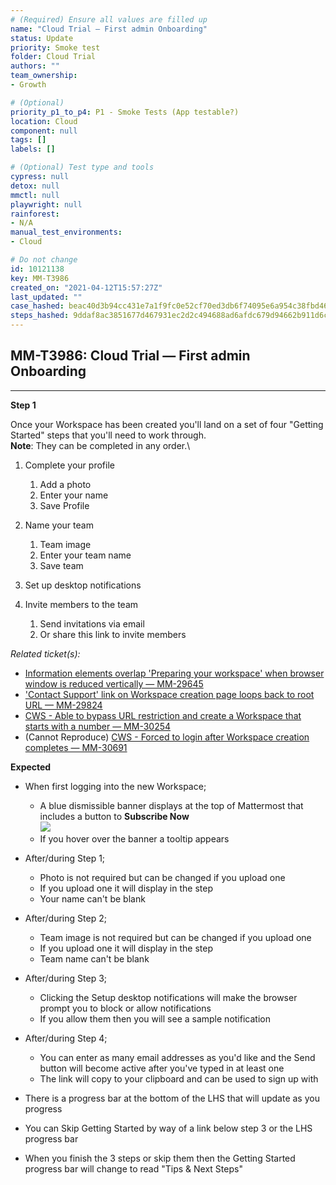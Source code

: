 ```yaml
---
# (Required) Ensure all values are filled up
name: "Cloud Trial — First admin Onboarding"
status: Update
priority: Smoke test
folder: Cloud Trial
authors: ""
team_ownership: 
- Growth

# (Optional)
priority_p1_to_p4: P1 - Smoke Tests (App testable?)
location: Cloud
component: null
tags: []
labels: []

# (Optional) Test type and tools
cypress: null
detox: null
mmctl: null
playwright: null
rainforest: 
- N/A
manual_test_environments: 
- Cloud

# Do not change
id: 10121138
key: MM-T3986
created_on: "2021-04-12T15:57:27Z"
last_updated: ""
case_hashed: beac40d3b94cc431e7a1f9fc0e52cf70ed3db6f74095e6a954c38fbd46b7cd2612677f534fc82e1d1c491b2f9dbef90b
steps_hashed: 9ddaf8ac3851677d467931ec2d2c494688ad6afdc679d94662b911d6cd5d71056ceb4fa4b2bef46c8961d455f7a108fb
---
```


<!-- (Auto-generated) Based on frontmatter's "key" and "name" -->

## MM-T3986: Cloud Trial — First admin Onboarding

---

**Step 1**

Once your Workspace has been created you'll land on a set of four "Getting Started" steps that you'll need to work through.\
**Note**: They can be completed in any order.\\

1. Complete your profile

   1. Add a photo
   2. Enter your name
   3. Save Profile

2. Name your team

   1. Team image
   2. Enter your team name
   3. Save team

3. Set up desktop notifications

4. Invite members to the team

   1. Send invitations via email
   2. Or share this link to invite members

_Related ticket(s):_

- [Information elements overlap 'Preparing your workspace' when browser window is reduced vertically — MM-29645](https://mattermost.atlassian.net/browse/MM-29645)
- ['Contact Support' link on Workspace creation page loops back to root URL — MM-29824](https://mattermost.atlassian.net/browse/MM-29824)
- [CWS - Able to bypass URL restriction and create a Workspace that starts with a number — MM-30254](https://mattermost.atlassian.net/browse/MM-30254)
- (Cannot Reproduce) [CWS - Forced to login after Workspace creation completes — MM-30691](https://mattermost.atlassian.net/browse/MM-30691)

**Expected**

- When first logging into the new Workspace;

  - A blue dismissible banner displays at the top of Mattermost that includes a button to **Subscribe Now**\
    ![](https://smartbear-tm4j-prod-us-west-2-attachment-rich-text.s3.us-west-2.amazonaws.com/embedded-f3277290f945470c4add5d21ef3dc7ca7b74388fc7152bfb6b99ae58c66a95a8-1620404105881-1620404105881.png)
  - If you hover over the banner a tooltip appears

- After/during Step 1;

  - Photo is not required but can be changed if you upload one
  - If you upload one it will display in the step
  - Your name can't be blank

- After/during Step 2;

  - Team image is not required but can be changed if you upload one
  - If you upload one it will display in the step
  - Team name can't be blank

- After/during Step 3;

  - Clicking the Setup desktop notifications will make the browser prompt you to block or allow notifications
  - If you allow them then you will see a sample notification

- After/during Step 4;

  - You can enter as many email addresses as you'd like and the Send button will become active after you've typed in at least one
  - The link will copy to your clipboard and can be used to sign up with

- There is a progress bar at the bottom of the LHS that will update as you progress

- You can Skip Getting Started by way of a link below step 3 or the LHS progress bar

- When you finish the 3 steps or skip them then the Getting Started progress bar will change to read "Tips & Next Steps"
